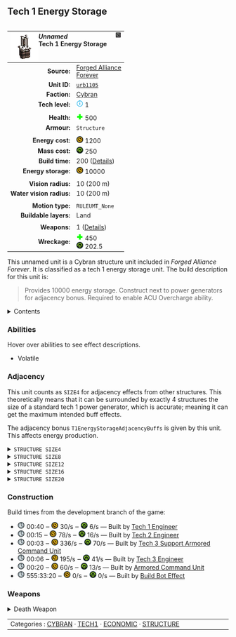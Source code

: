 Tech 1 Energy Storage
----
<table align="right">
    <thead>
        <tr>
            <th align="left" colspan="2">
                <img align="left" src="icons/units/URB1105_icon.png" title="The unit icon" /><img align="right" src="icons/strategicicons/icon_structure_energy_storage_rest.png" title="icon_structure_energy_storage" /><i>Unnamed</i><br />Tech 1 Energy Storage
            </th>
        </tr>
    </thead>
    <tbody>
        <tr>
            <td align="right"><strong>Source:</strong></td>
            <td><a href="Forged Alliance Forever">Forged Alliance<br />Forever</a></td>
        </tr>
        <tr>
            <td align="right"><strong>Unit ID:</strong></td>
            <td><a href="https://github.com/FAForever/fa/D:/faf-development/fa/units/URB1105/URB1105_unit.bp"><code>urb1105</code></a></td>
        </tr>
        <tr>
            <td align="right"><strong>Faction:</strong></td>
            <td><a href="_categories.CYBRAN">Cybran</a></td>
        </tr>
        <tr>
            <td align="right"><strong>Tech level:</strong></td>
            <td><img src="icons/T1.png" title="Tech 1" /> 1</td>
        </tr>
        <tr><td align="center" colspan="2"></td></tr>
        <tr>
            <td align="right"><strong>Health:</strong></td>
            <td><img src="icons/health.png" title="Health" /> 500</td>
        </tr>
        <tr>
            <td align="right"><strong>Armour:</strong></td>
            <td><code>Structure</code></td>
        </tr>
        <tr><td align="center" colspan="2"></td></tr>
        <tr>
            <td align="right"><strong>Energy cost:</strong></td>
            <td><img src="icons/energy.png" title="Energy" /> 1200</td>
        </tr>
        <tr>
            <td align="right"><strong>Mass cost:</strong></td>
            <td><img src="icons/mass.png" title="Mass" /> 250</td>
        </tr>
        <tr>
            <td align="right"><strong>Build time:</strong></td>
            <td>200 (<a href="#construction">Details</a>)</td>
        </tr>
        <tr>
            <td align="right"><strong>Energy storage:</strong></td>
            <td><img src="icons/energy.png" title="Energy" /> 10000</td>
        </tr>
        <tr><td align="center" colspan="2"></td></tr>
        <tr>
            <td align="right"><strong>Vision radius:</strong></td>
            <td> <span title="0.20 km, 0.12 mi">10 (200 m)</span></td>
        </tr>
        <tr>
            <td align="right"><strong>Water vision radius:</strong></td>
            <td> <span title="0.20 km, 0.12 mi">10 (200 m)</span></td>
        </tr>
        <tr><td align="center" colspan="2"></td></tr>
        <tr>
            <td align="right"><strong>Motion type:</strong></td>
            <td><code>RULEUMT_None</code></td>
        </tr>
        <tr>
            <td align="right"><strong>Buildable layers:</strong></td>
            <td>Land</td>
        </tr>
        <tr><td align="center" colspan="2"></td></tr>
        <tr>
            <td align="right"><strong>Weapons:</strong></td>
            <td>1 (<a href="#weapons">Details</a>)</td>
        </tr>
        <tr>
            <td align="right"><strong>Wreckage:</strong></td>
            <td><img src="icons/health.png" title="Health" /> 450<br /><img src="icons/mass.png" title="Mass" /> 202.5</td>
        </tr>
    </tbody>
</table>

This unnamed unit is a Cybran structure unit included in *Forged Alliance Forever*.
It is classified as a tech 1 energy storage unit.
The build description for this unit is:

<blockquote>Provides 10000 energy storage. Construct next to power generators for adjacency bonus. Required to enable ACU Overcharge ability.</blockquote>

<details>
<summary>Contents</summary>

1. – <a href="#abilities">Abilities</a>
2. – <a href="#adjacency">Adjacency</a>
3. – <a href="#construction">Construction</a>
4. – <a href="#weapons">Weapons</a>
</details>

### Abilities
Hover over abilities to see effect descriptions.

* <span title="Has a death weapon">Volatile</span>

### Adjacency
This unit counts as `SIZE4` for adjacency effects from other structures. This theoretically means that it can be surrounded by exactly 4 structures the size of a standard tech 1 power generator, which is accurate; meaning it can get the maximum intended buff effects. 

The adjacency bonus `T1EnergyStorageAdjacencyBuffs` is given by this unit. This affects energy production.

<details>
<summary><code>STRUCTURE SIZE4</code></summary>
<p>
    <table>
        <tr>
            <td align="right"><strong>Energy production:</strong></td>
            <td>+1⁄4</td>
        </tr>
    </table>
</p>
</details>


<details>
<summary><code>STRUCTURE SIZE8</code></summary>
<p>
    <table>
        <tr>
            <td align="right"><strong>Energy production:</strong></td>
            <td>+1⁄8</td>
        </tr>
    </table>
</p>
</details>


<details>
<summary><code>STRUCTURE SIZE12</code></summary>
<p>
    <table>
        <tr>
            <td align="right"><strong>Energy production:</strong></td>
            <td>+1⁄12</td>
        </tr>
    </table>
</p>
</details>


<details>
<summary><code>STRUCTURE SIZE16</code></summary>
<p>
    <table>
        <tr>
            <td align="right"><strong>Energy production:</strong></td>
            <td>+1⁄16</td>
        </tr>
    </table>
</p>
</details>


<details>
<summary><code>STRUCTURE SIZE20</code></summary>
<p>
    <table>
        <tr>
            <td align="right"><strong>Energy production:</strong></td>
            <td>+1⁄20</td>
        </tr>
    </table>
</p>
</details>


### Construction
Build times from the development branch of the game:
* <img src="icons/time.png" title="Time" /> 00:40 ‒ <img src="icons/energy.png" title="Energy" /> 30/s ‒ <img src="icons/mass.png" title="Mass" /> 6/s — Built by <a href="URL0105">Tech 1 Engineer</a>
* <img src="icons/time.png" title="Time" /> 00:15 ‒ <img src="icons/energy.png" title="Energy" /> 78/s ‒ <img src="icons/mass.png" title="Mass" /> 16/s — Built by <a href="URL0208">Tech 2 Engineer</a>
* <img src="icons/time.png" title="Time" /> 00:03 ‒ <img src="icons/energy.png" title="Energy" /> 336/s ‒ <img src="icons/mass.png" title="Mass" /> 70/s — Built by <a href="URL0301">Tech 3 Support Armored Command Unit</a>
* <img src="icons/time.png" title="Time" /> 00:06 ‒ <img src="icons/energy.png" title="Energy" /> 195/s ‒ <img src="icons/mass.png" title="Mass" /> 41/s — Built by <a href="URL0309">Tech 3 Engineer</a>
* <img src="icons/time.png" title="Time" /> 00:20 ‒ <img src="icons/energy.png" title="Energy" /> 60/s ‒ <img src="icons/mass.png" title="Mass" /> 13/s — Built by <a href="URL0001">Armored Command Unit</a>
* <img src="icons/time.png" title="Time" /> 555:33:20 ‒ <img src="icons/energy.png" title="Energy" /> 0/s ‒ <img src="icons/mass.png" title="Mass" /> 0/s — Built by <a href="URA0001">Build Bot Effect</a>

### Weapons
<details>
<summary>Death Weapon</summary>
<p>
    <table>
        <tr>
            <td align="right"><strong>Damage:</strong></td>
            <td>1000</td>
        </tr>
        <tr>
            <td align="right"><strong>Damage radius:</strong></td>
            <td> <span title="0.10 km, 0.06 mi">5 (100 m)</span></td>
        </tr>
        <tr>
            <td align="right"><strong>Damage type:</strong></td>
            <td><code>DeathExplosion</code></td>
        </tr>
        <tr>
            <td align="right"><strong>Flags:</strong></td>
            <td>Damage friendly</td>
        </tr>
    </table>
</p>
</details>


<table align="center">
<td width="1215px">Categories : 
<a href="_categories.CYBRAN">CYBRAN</a> · 
<a href="_categories.TECH1">TECH1</a> · 
<a href="_categories.ECONOMIC">ECONOMIC</a> · 
<a href="_categories.STRUCTURE">STRUCTURE</a></td>
</table>
